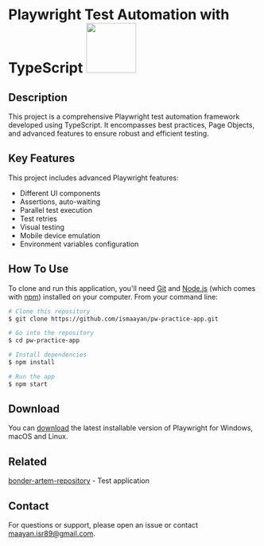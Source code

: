 # Playwright Test Automation with TypeScript <img src="https://playwright.dev/img/playwright-logo.svg" width="100" height="100">

## Description
This project is a comprehensive Playwright test automation framework developed using TypeScript. It encompasses best practices, Page Objects, and advanced features to ensure robust and efficient testing.

## Key Features

This project includes advanced Playwright features:

* Different UI components
* Assertions, auto-waiting
* Parallel test execution
* Test retries
* Visual testing
* Mobile device emulation
* Environment variables configuration

## How To Use

To clone and run this application, you'll need [Git](https://git-scm.com) and [Node.js](https://nodejs.org/en/download/) (which comes with [npm](http://npmjs.com)) installed on your computer. From your command line:

```bash
# Clone this repository
$ git clone https://github.com/ismaayan/pw-practice-app.git

# Go into the repository
$ cd pw-practice-app

# Install dependencies
$ npm install

# Run the app
$ npm start
```



## Download

You can [download](https://playwright.dev/docs/downloads) the latest installable version of Playwright for Windows, macOS and Linux.


## Related

[bonder-artem-repository](https://github.com/bondar-artem/pw-practice-app.git) - Test application


## Contact
For questions or support, please open an issue or contact maayan.isr89@gmail.com.



